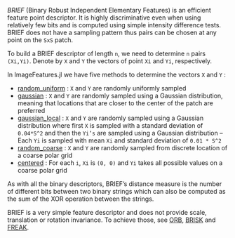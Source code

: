 *BRIEF* (Binary Robust Independent Elementary Features) is an efficient feature point descriptor. It is highly discriminative even when using relatively few bits and is computed using simple intensity difference tests. BRIEF does not have a sampling pattern thus pairs can be chosen at any point on the `SxS` patch.

To build a BRIEF descriptor of length `n`, we need to determine `n` pairs `(Xi,Yi)`. Denote by `X` and `Y` the vectors of point `Xi` and `Yi`, respectively.

In ImageFeatures.jl we have five methods to determine the vectors `X` and `Y` :

- [random_uniform](`random_uniform`) : `X` and `Y` are randomly uniformly sampled
- [gaussian](`gaussian`) : `X` and `Y` are randomly sampled using a Gaussian distribution, meaning that locations that are closer to the center of the patch are preferred
- [gaussian_local](`gaussian_local`) : `X` and `Y` are randomly sampled using a Gaussian distribution where first `X` is sampled with a standard deviation of `0.04*S^2` and then the `Yi’s` are sampled using a Gaussian distribution – Each `Yi` is sampled with mean `Xi` and standard deviation of `0.01 * S^2`
- [random_coarse](`random_coarse`) : `X` and `Y` are randomly sampled from discrete location of a coarse polar grid
- [centered](`centered`) : For each `i`, `Xi` is `(0, 0)` and `Yi` takes all possible values on a coarse polar grid

As with all the binary descriptors, BRIEF’s distance measure is the number of different bits between two binary strings which can also be computed as the sum of the XOR operation between the strings.

BRIEF is a very simple feature descriptor and does not provide scale, translation or rotation invariance. To achieve those, see [ORB](orb), [BRISK](brisk) and [FREAK](freak).